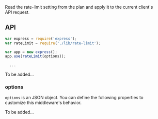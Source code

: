 Read the rate-limit setting from the plan and apply it to the current client's
API request.

## API
```js
var express = require('express');
var rateLimit = require('./lib/rate-limit');

var app = new express();
app.use(rateLimit(options));

  ...
```

To be added...

### options
`options` is an JSON object. You can define the following properties to
customize this middleware's behavior.

To be added...

